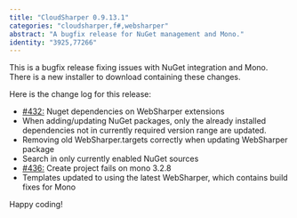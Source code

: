 ```yaml
---
title: "CloudSharper 0.9.13.1"
categories: "cloudsharper,f#,websharper"
abstract: "A bugfix release for NuGet management and Mono."
identity: "3925,77266"
---
```

This is a bugfix release fixing issues with NuGet integration and Mono. There is a new installer to download containing these changes.

Here is the change log for this release:

 * [#432:](https://bitbucket.org/IntelliFactory/cloudsharper/issue/432/nuget-dependencies-on-websharper) Nuget dependencies on WebSharper extensions
 * When adding/updating NuGet packages, only the already installed dependencies not in currently required version range are updated.
 * Removing old WebSharper.targets correctly when updating WebSharper package
 * Search in only currently enabled NuGet sources
 * [#436:](https://bitbucket.org/IntelliFactory/cloudsharper/issue/436/create-project-fails-on-mono-328) Create project fails on mono 3.2.8
 * Templates updated to using the latest WebSharper, which contains build fixes for Mono

Happy coding!
